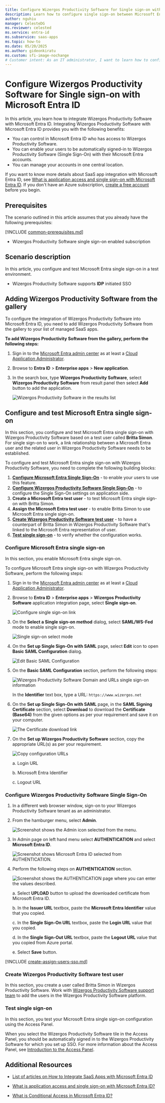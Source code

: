 ```yaml
---
title: Configure Wizergos Productivity Software for Single sign-on with Microsoft Entra ID
description: Learn how to configure single sign-on between Microsoft Entra ID and Wizergos Productivity Software.
author: nguhiu
manager: CelesteDG
ms.reviewer: celested
ms.service: entra-id
ms.subservice: saas-apps
ms.topic: how-to
ms.date: 05/20/2025
ms.author: gideonkiratu
ms.custom: sfi-image-nochange
# Customer intent: As an IT administrator, I want to learn how to configure single sign-on between Microsoft Entra ID and Wizergos Productivity Software so that I can control who has access to Wizergos Productivity Software, enable automatic sign-in with Microsoft Entra accounts, and manage my accounts in one central location.
---
```

# Configure Wizergos Productivity Software for Single sign-on with Microsoft Entra ID

In this article,  you learn how to integrate Wizergos Productivity Software with Microsoft Entra ID.
Integrating Wizergos Productivity Software with Microsoft Entra ID provides you with the following benefits:

* You can control in Microsoft Entra ID who has access to Wizergos Productivity Software.
* You can enable your users to be automatically signed-in to Wizergos Productivity Software (Single Sign-On) with their Microsoft Entra accounts.
* You can manage your accounts in one central location.

If you want to know more details about SaaS app integration with Microsoft Entra ID, see [What is application access and single sign-on with Microsoft Entra ID](~/identity/enterprise-apps/what-is-single-sign-on.md).
If you don't have an Azure subscription, [create a free account](https://azure.microsoft.com/free/) before you begin.

## Prerequisites
The scenario outlined in this article assumes that you already have the following prerequisites:

[!INCLUDE [common-prerequisites.md](~/identity/saas-apps/includes/common-prerequisites.md)]
* Wizergos Productivity Software single sign-on enabled subscription

## Scenario description

In this article,  you configure and test Microsoft Entra single sign-on in a test environment.

* Wizergos Productivity Software supports **IDP** initiated SSO

## Adding Wizergos Productivity Software from the gallery

To configure the integration of Wizergos Productivity Software into Microsoft Entra ID, you need to add Wizergos Productivity Software from the gallery to your list of managed SaaS apps.

**To add Wizergos Productivity Software from the gallery, perform the following steps:**

1. Sign in to the [Microsoft Entra admin center](https://entra.microsoft.com) as at least a [Cloud Application Administrator](~/identity/role-based-access-control/permissions-reference.md#cloud-application-administrator).
1. Browse to **Entra ID** > **Enterprise apps** > **New application**.
1. In the search box, type **Wizergos Productivity Software**, select **Wizergos Productivity Software** from result panel then select **Add** button to add the application.

	 ![Wizergos Productivity Software in the results list](common/search-new-app.png)

<a name='configure-and-test-azure-ad-single-sign-on'></a>

## Configure and test Microsoft Entra single sign-on

In this section, you configure and test Microsoft Entra single sign-on with Wizergos Productivity Software based on a test user called **Britta Simon**.
For single sign-on to work, a link relationship between a Microsoft Entra user and the related user in Wizergos Productivity Software needs to be established.

To configure and test Microsoft Entra single sign-on with Wizergos Productivity Software, you need to complete the following building blocks:

1. **[Configure Microsoft Entra Single Sign-On](#configure-azure-ad-single-sign-on)** - to enable your users to use this feature.
2. **[Configure Wizergos Productivity Software Single Sign-On](#configure-wizergos-productivity-software-single-sign-on)** - to configure the Single Sign-On settings on application side.
3. **Create a Microsoft Entra test user** - to test Microsoft Entra single sign-on with Britta Simon.
4. **Assign the Microsoft Entra test user** - to enable Britta Simon to use Microsoft Entra single sign-on.
5. **[Create Wizergos Productivity Software test user](#create-wizergos-productivity-software-test-user)** - to have a counterpart of Britta Simon in Wizergos Productivity Software that's linked to the Microsoft Entra representation of user.
6. **[Test single sign-on](#test-single-sign-on)** - to verify whether the configuration works.

<a name='configure-azure-ad-single-sign-on'></a>

### Configure Microsoft Entra single sign-on

In this section, you enable Microsoft Entra single sign-on.

To configure Microsoft Entra single sign-on with Wizergos Productivity Software, perform the following steps:

1. Sign in to the [Microsoft Entra admin center](https://entra.microsoft.com) as at least a [Cloud Application Administrator](~/identity/role-based-access-control/permissions-reference.md#cloud-application-administrator).
1. Browse to **Entra ID** > **Enterprise apps** > **Wizergos Productivity Software** application integration page, select **Single sign-on**.

    ![Configure single sign-on link](common/select-sso.png)

1. On the **Select a Single sign-on method** dialog, select **SAML/WS-Fed** mode to enable single sign-on.

    ![Single sign-on select mode](common/select-saml-option.png)

1. On the **Set up Single Sign-On with SAML** page, select **Edit** icon to open **Basic SAML Configuration** dialog.

	![Edit Basic SAML Configuration](common/edit-urls.png)

1. On the **Basic SAML Configuration** section, perform the following steps:

    ![Wizergos Productivity Software Domain and URLs single sign-on information](common/idp-identifier.png)

    In the **Identifier** text box, type a URL:
    `https://www.wizergos.net`

1. On the **Set up Single Sign-On with SAML** page, in the **SAML Signing Certificate** section, select **Download** to download the **Certificate (Base64)** from the given options as per your requirement and save it on your computer.

	![The Certificate download link](common/certificatebase64.png)

1. On the **Set up Wizergos Productivity Software** section, copy the appropriate URL(s) as per your requirement.

	![Copy configuration URLs](common/copy-configuration-urls.png)

	a. Login URL

	b. Microsoft Entra Identifier

	c. Logout URL

### Configure Wizergos Productivity Software Single Sign-On

1. In a different web browser window, sign-on to your Wizergos Productivity Software tenant as an administrator.

2. From the hamburger menu, select **Admin**.

	![Screenshot shows the Admin icon selected from the menu.](./media/wizergosproductivitysoftware-tutorial/tutorial_wizergosproductivitysoftware_000.png)

3. In Admin page on left hand menu select **AUTHENTICATION** and select **Microsoft Entra ID**.

	![Screenshot shows Microsoft Entra ID selected from AUTHENTICATION.](./media/wizergosproductivitysoftware-tutorial/tutorial_wizergosproductivitysoftware_002.png)

4. Perform the following steps on **AUTHENTICATION** section.

	![Screenshot shows the AUTHENTICATION page where you can enter the values described.](./media/wizergosproductivitysoftware-tutorial/tutorial_wizergosproductivitysoftware_003.png)
	
	a. Select **UPLOAD** button to upload the downloaded certificate from Microsoft Entra ID.
	
	b. In the **Issuer URL** textbox, paste the **Microsoft Entra Identifier** value that you copied.
	
	c. In the **Single Sign-On URL** textbox, paste the **Login URL** value that you copied.
	
	d. In the **Single Sign-Out URL** textbox, paste the **Logout URL** value that you copied from Azure portal.
	
	e. Select **Save** button.

<a name='create-an-azure-ad-test-user'></a>

[!INCLUDE [create-assign-users-sso.md](~/identity/saas-apps/includes/create-assign-users-sso.md)]

### Create Wizergos Productivity Software test user

In this section, you create a user called Britta Simon in Wizergos Productivity Software. Work with [Wizergos Productivity Software support team](mailto:support@wizergos.com) to add the users in the Wizergos Productivity Software platform.

### Test single sign-on 

In this section, you test your Microsoft Entra single sign-on configuration using the Access Panel.

When you select the Wizergos Productivity Software tile in the Access Panel, you should be automatically signed in to the Wizergos Productivity Software for which you set up SSO. For more information about the Access Panel, see [Introduction to the Access Panel](https://support.microsoft.com/account-billing/sign-in-and-start-apps-from-the-my-apps-portal-2f3b1bae-0e5a-4a86-a33e-876fbd2a4510).

## Additional Resources

- [List of articles on How to Integrate SaaS Apps with Microsoft Entra ID](./tutorial-list.md)

- [What is application access and single sign-on with Microsoft Entra ID?](~/identity/enterprise-apps/what-is-single-sign-on.md)

- [What is Conditional Access in Microsoft Entra ID?](~/identity/conditional-access/overview.md)
